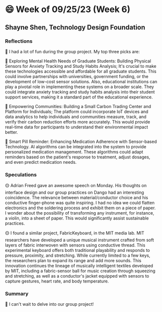 # 😄 Week of 09/25/23 (Week 6)
## Shayne Shen, Technology Design Foundation

### Reflections

🔴 I had a lot of fun during the group project. My top three picks are: 

🔴 Exploring Mental Health Needs of Graduate Students: Building Physical Sensors for Anxiety Tracking and Study Habits Analysis; It's crucial to make these technologies accessible and affordable for all graduate students. This could involve partnerships with universities, government funding, or the development of low-cost sensor solutions. Also, educational institutions can play a pivotal role in implementing these systems on a broader scale. They could integrate anxiety tracking and study habits analysis into their student support services, making it a standard part of the educational experience.

🔴 Empowering Communities: Building a Small Carbon Trading Center and Platform for Individuals; The platform could incorporate IoT devices and data analytics to help individuals and communities measure, track, and verify their carbon reduction efforts more accurately. This would provide real-time data for participants to understand their environmental impact better.

🔴 Smart Pill Reminder: Enhancing Medication Adherence with Sensor-based Technology. AI algorithms can be integrated into the system to provide personalized medication management. These algorithms could adapt reminders based on the patient's response to treatment, adjust dosages, and even predict medication needs.

### Speculations

🟡 Adrian Freed gave an awesome speech on Monday. His thoughts on interface design and our group practices on Dango had an interesting coincidence. The relevance between material/conductor choice and his conductive finger-phone was quite inspiring. I had no idea we could flatten electronics and the soldering process and exhibit them on a piece of paper. I wonder about the possibility of transforming any instrument, for instance, a violin, into a sheet of paper. This would significantly assist sustainable practices.  

🟡 I found a similar project, FabricKeyboard, in the MIT media lab. MIT researchers have developed a unique musical instrument crafted from soft layers of fabric interwoven with sensors using conductive thread. This experimental keyboard offers both traditional playability and responds to pressure, proximity, and stretching. While currently limited to a few keys, the researchers plan to expand its range and add more sounds. This innovation continues the lineage of musically intelligent textiles developed by MIT, including a fabric-sensor ball for music creation through squeezing and stretching, as well as a conductor's jacket equipped with sensors to capture gestures, heart rate, and body temperature.


### Summary
🔵 I can't wait to delve into our group project! 
